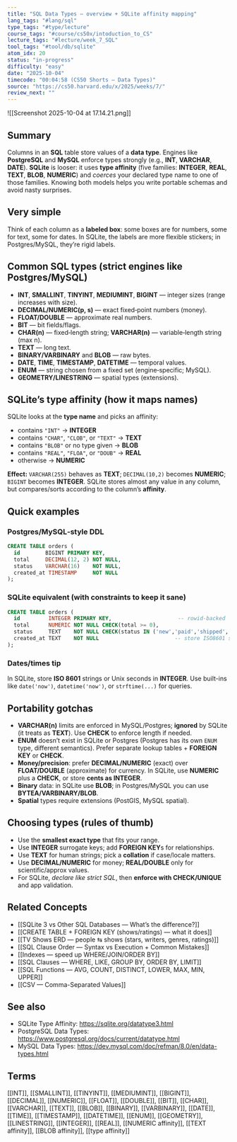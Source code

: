 ```yaml
---
title: "SQL Data Types — overview + SQLite affinity mapping"  
lang_tags: "#lang/sql"
type_tags: "#type/lecture"
course_tags: "#course/cs50x/intoduction_to_CS"
lecture_tags: "#lecture/week_7_SQL"
tool_tags: "#tool/db/sqlite"
atom_idx: 20
status: "in-progress"
difficulty: "easy"
date: "2025-10-04"
timecode: "00:04:58 (CS50 Shorts — Data Types)"
source: "https://cs50.harvard.edu/x/2025/weeks/7/"
review_next: ""
---
```


![[Screenshot 2025-10-04 at 17.14.21.png]]

## Summary
Columns in an **SQL** table store values of a **data type**. Engines like **PostgreSQL** and **MySQL** enforce types strongly (e.g., **INT**, **VARCHAR**, **DATE**). **SQLite** is looser: it uses **type affinity** (five families: **INTEGER**, **REAL**, **TEXT**, **BLOB**, **NUMERIC**) and *coerces* your declared type name to one of those families. Knowing both models helps you write portable schemas and avoid nasty surprises.

## Very simple
Think of each column as a **labeled box**: some boxes are for numbers, some for text, some for dates. In SQLite, the labels are more flexible stickers; in Postgres/MySQL, they’re rigid labels.

## Common SQL types (strict engines like Postgres/MySQL)
- **INT**, **SMALLINT**, **TINYINT**, **MEDIUMINT**, **BIGINT** — integer sizes (range increases with size).  
- **DECIMAL/NUMERIC(p, s)** — exact fixed‑point numbers (money).  
- **FLOAT/DOUBLE** — approximate real numbers.  
- **BIT** — bit fields/flags.  
- **CHAR(n)** — fixed‑length string; **VARCHAR(n)** — variable‑length string (max n).  
- **TEXT** — long text.  
- **BINARY/VARBINARY** and **BLOB** — raw bytes.  
- **DATE**, **TIME**, **TIMESTAMP**, **DATETIME** — temporal values.  
- **ENUM** — string chosen from a fixed set (engine‑specific; MySQL).  
- **GEOMETRY/LINESTRING** — spatial types (extensions).

## SQLite’s type affinity (how it maps names)
SQLite looks at the **type name** and picks an affinity:
- contains `"INT"` → **INTEGER**  
- contains `"CHAR"`, `"CLOB"`, or `"TEXT"` → **TEXT**  
- contains `"BLOB"` or no type given → **BLOB**  
- contains `"REAL"`, `"FLOA"`, or `"DOUB"` → **REAL**  
- otherwise → **NUMERIC**

**Effect:** `VARCHAR(255)` behaves as **TEXT**; `DECIMAL(10,2)` becomes **NUMERIC**; `BIGINT` becomes **INTEGER**. SQLite stores almost any value in any column, but compares/sorts according to the column’s **affinity**.

## Quick examples

### Postgres/MySQL‑style DDL
```sql
CREATE TABLE orders (
  id        BIGINT PRIMARY KEY,
  total     DECIMAL(12, 2) NOT NULL,
  status    VARCHAR(16)    NOT NULL,
  created_at TIMESTAMP     NOT NULL
);
```

### SQLite equivalent (with constraints to keep it sane)
```sql
CREATE TABLE orders (
  id         INTEGER PRIMARY KEY,                     -- rowid-backed
  total      NUMERIC NOT NULL CHECK(total >= 0),
  status     TEXT    NOT NULL CHECK(status IN ('new','paid','shipped','canceled')),
  created_at TEXT    NOT NULL                        -- store ISO8601 string 'YYYY-MM-DDTHH:MM:SSZ'
);
```

### Dates/times tip
In SQLite, store **ISO 8601** strings or Unix seconds in **INTEGER**. Use built-ins like `date('now')`, `datetime('now')`, or `strftime(...)` for queries.

## Portability gotchas
- **VARCHAR(n)** limits are enforced in MySQL/Postgres; **ignored** by SQLite (it treats as **TEXT**). Use **CHECK** to enforce length if needed.  
- **ENUM** doesn’t exist in SQLite or Postgres (Postgres has its own `ENUM` type, different semantics). Prefer separate lookup tables + **FOREIGN KEY** or **CHECK**.  
- **Money/precision**: prefer **DECIMAL/NUMERIC** (exact) over **FLOAT/DOUBLE** (approximate) for currency. In SQLite, use **NUMERIC** plus a **CHECK**, or store **cents as INTEGER**.  
- **Binary** data: in SQLite use **BLOB**; in Postgres/MySQL you can use **BYTEA/VARBINARY/BLOB**.  
- **Spatial** types require extensions (PostGIS, MySQL spatial).

## Choosing types (rules of thumb)
- Use the **smallest exact type** that fits your range.  
- Use **INTEGER** surrogate keys; add **FOREIGN KEY**s for relationships.  
- Use **TEXT** for human strings; pick a **collation** if case/locale matters.  
- Use **DECIMAL/NUMERIC** for money; **REAL/DOUBLE** only for scientific/approx values.  
- For SQLite, *declare like strict SQL*, then **enforce with CHECK/UNIQUE** and app validation.

## Related Concepts
- [[SQLite 3 vs Other SQL Databases — What’s the difference?]]  
- [[CREATE TABLE + FOREIGN KEY (shows/ratings) — what it does]]  
- [[TV Shows ERD — people ⇆ shows (stars, writers, genres, ratings)]]  
- [[SQL Clause Order — Syntax vs Execution + Common Mistakes]]  
- [[Indexes — speed up WHERE/JOIN/ORDER BY]]  
- [[SQL Clauses — WHERE, LIKE, GROUP BY, ORDER BY, LIMIT]]  
- [[SQL Functions — AVG, COUNT, DISTINCT, LOWER, MAX, MIN, UPPER]]  
- [[CSV — Comma-Separated Values]]

## See also
- SQLite Type Affinity: https://sqlite.org/datatype3.html  
- PostgreSQL Data Types: https://www.postgresql.org/docs/current/datatype.html  
- MySQL Data Types: https://dev.mysql.com/doc/refman/8.0/en/data-types.html

## Terms
[[INT]], [[SMALLINT]], [[TINYINT]], [[MEDIUMINT]], [[BIGINT]], [[DECIMAL]], [[NUMERIC]], [[FLOAT]], [[DOUBLE]], [[BIT]], [[CHAR]], [[VARCHAR]], [[TEXT]], [[BLOB]], [[BINARY]], [[VARBINARY]], [[DATE]], [[TIME]], [[TIMESTAMP]], [[DATETIME]], [[ENUM]], [[GEOMETRY]], [[LINESTRING]], [[INTEGER]], [[REAL]], [[NUMERIC affinity]], [[TEXT affinity]], [[BLOB affinity]], [[type affinity]]
